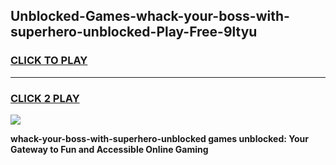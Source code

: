 
## Unblocked-Games-whack-your-boss-with-superhero-unblocked-Play-Free-9ltyu
<h3>
<a href="https://premium76.site?title=whack-your-boss-with-superhero-unblocked&ref=23A">CLICK TO PLAY</a></h3>
<hr>

<h3>
<a href="https://premium76.site?title=whack-your-boss-with-superhero-unblocked&ref=23A">CLICK 2 PLAY</a>
  
</h3>

<a href="https://premium76.site?title=whack-your-boss-with-superhero-unblocked&ref=23A"><img src="https://clearcache.store/games.png"></a>


**whack-your-boss-with-superhero-unblocked games unblocked: Your Gateway to Fun and Accessible Online Gaming**
